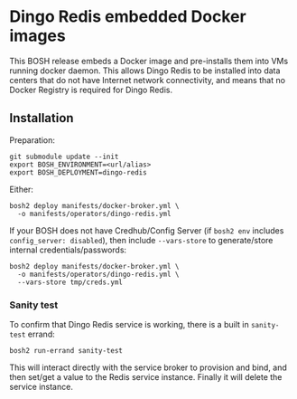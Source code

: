 # Dingo Redis embedded Docker images

This BOSH release embeds a Docker image and pre-installs them into VMs running docker daemon. This allows Dingo Redis to be installed into data centers that do not have Internet network connectivity, and means that no Docker Registry is required for Dingo Redis.

## Installation

Preparation:

```
git submodule update --init
export BOSH_ENVIRONMENT=<url/alias>
export BOSH_DEPLOYMENT=dingo-redis
```

Either:

```
bosh2 deploy manifests/docker-broker.yml \
  -o manifests/operators/dingo-redis.yml
```

If your BOSH does not have Credhub/Config Server (if `bosh2 env` includes `config_server: disabled`), then include `--vars-store` to generate/store internal credentials/passwords:

```
bosh2 deploy manifests/docker-broker.yml \
  -o manifests/operators/dingo-redis.yml \
  --vars-store tmp/creds.yml
```

### Sanity test

To confirm that Dingo Redis service is working, there is a built in `sanity-test` errand:

```
bosh2 run-errand sanity-test
```

This will interact directly with the service broker to provision and bind, and then set/get a value to the Redis service instance. Finally it will delete the service instance.
